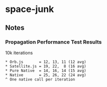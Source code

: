 # space-junk

## Notes
### Propagation Performance Test Results
10k iterations
```
* Orb.js       = 12, 13, 11 (12 avg)
* Satellite.js = 19, 22,  8 (16 avg)
* Pure Native  = 14, 16, 14 (15 avg)
* Native       = 25, 26, 22 (24 avg)
^ One native call per iteration
```